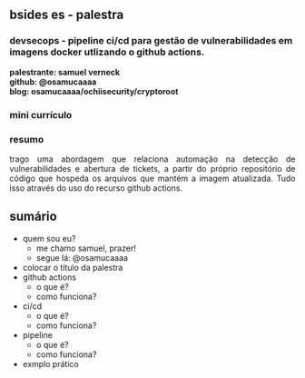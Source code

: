 ## bsides es - palestra
### devsecops - pipeline ci/cd para gestão de vulnerabilidades em imagens docker utlizando o github actions.

<b>palestrante: samuel verneck</b>
</br>
<b>github: @osamucaaaa</b>
</br>
<b>blog: osamucaaaa/ochiisecurity/cryptoroot</b>

### mini currículo

### resumo
<p align="justify">trago uma abordagem que relaciona automação na detecção de vulnerabilidades e abertura de tickets, a partir do próprio repositório de código que hospeda os arquivos que mantém a imagem atualizada. Tudo isso através do uso do recurso github actions.</p>  

## sumário

- quem sou eu?
  - me chamo samuel, prazer!
  - segue lá: @osamucaaaa
- colocar o título da palestra
- github actions
  - o que é?
  -  como funciona?
- ci/cd
  - o que é?
  -  como funciona?
- pipeline
  - o que é?
  -  como funciona?
- exmplo prático

